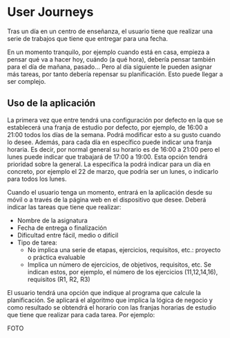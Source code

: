 # User Journeys
Tras un día en un centro de enseñanza, el usuario tiene que realizar una serie de trabajos que tiene que entregar para una fecha.

En un momento tranquilo, por ejemplo cuando está en casa, empieza a pensar qué va a hacer hoy, cuándo (a qué hora), debería pensar también
para el día de mañana, pasado... Pero al día siguiente le pueden asignar más tareas, por tanto debería repensar su planificación. Esto puede llegar a ser complejo.

## Uso de la aplicación
La primera vez que entre tendrá una configuración por defecto en
la que se establecerá una franja de estudio por defecto, por ejemplo, de 16:00 a 21:00 todos los días de la semana. Podrá modificar esto a su gusto cuando lo desee. Además, para cada día en específico puede indicar una franja horaria. Es decir, por normal general su horario es de 16:00 a 21:00 pero el lunes puede indicar que trabajará de 17:00 a 19:00. Esta opción tendrá prioridad sobre la general. La específica la podrá indicar para un día en concreto, por ejemplo el 
22 de marzo, que podría ser un lunes, o indicarlo para todos los lunes.

Cuando el usuario tenga un momento, entrará en la aplicación desde su móvil o a través de la página web en el dispositivo que desee. Deberá indicar las tareas que tiene que realizar:
* Nombre de la asignatura
* Fecha de entrega o finalización
* Dificultad entre fácil, medio o difícil
* Tipo de tarea:
   *  No implica una serie de etapas, ejercicios, requisitos, etc.: proyecto o práctica evaluable
   * Implica un número de ejercicios, de objetivos, requisitos, etc. Se indican estos, por ejemplo, el número de los ejercicios (11,12,14,16), requisitos (R1, R2, R3)

El usuario tendrá una opción que indique al programa que calcule la planificación.
Se aplicará el algoritmo que implica la lógica de negocio y como resultado se obtendrá el horario con las franjas horarias de estudio que tiene que realizar para cada tarea. Por ejemplo:

FOTO

